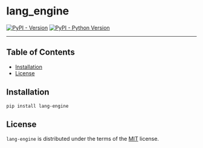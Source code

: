 # lang_engine

[![PyPI - Version](https://img.shields.io/pypi/v/lang-engine.svg)](https://pypi.org/project/lang-engine)
[![PyPI - Python Version](https://img.shields.io/pypi/pyversions/lang-engine.svg)](https://pypi.org/project/lang-engine)

-----

## Table of Contents

- [Installation](#installation)
- [License](#license)

## Installation

```console
pip install lang-engine
```

## License

`lang-engine` is distributed under the terms of the [MIT](https://spdx.org/licenses/MIT.html) license.
